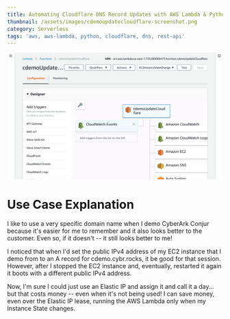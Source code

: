 ```yaml
---
title: Automating Cloudflare DNS Record Updates with AWS Lambda & Python
thumbnail: /assets/images/cdemoupdatecloudflare-screenshot.png
category: Serverless
tags: 'aws, aws-lambda, python, cloudflare, dns, rest-api'
---
```

![AWS Lambda Function](/assets/images/cdemoupdatecloudflare-screenshot.png)

# Use Case Explanation

I like to use a very specific domain name when I demo CyberArk Conjur because it's easier for me to remember and it also looks better to the customer.  Even so, if it doesn't -- it still looks better to me!

I noticed that when I'd set the public IPv4 address of my EC2 instance that I demo from to an A record for cdemo.cybr.rocks, it be good for that session.  However, after I stopped the EC2 instance and, eventually, restarted it again it boots with a different public IPv4 address.

Now, I'm sure I could just use an Elastic IP and assign it and call it a day... but that costs money -- even when it's not being used!  I can save money, even over the Elastic IP lease, running the AWS Lambda only when my Instance State changes.
